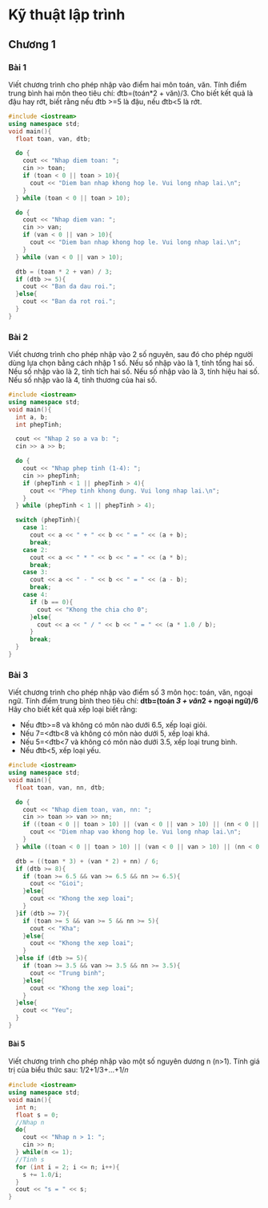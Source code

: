 # Kỹ thuật lập trình

## Chương 1

### Bài 1

Viết chương trình cho phép nhập vào điểm hai môn toán, văn. Tính điểm trung bình hai môn theo tiêu chí: đtb=(toán*2 + văn)/3. Cho biết kết quả là đậu hay rớt, biết rằng nếu đtb >=5 là đậu, nếu đtb<5 là rớt.


```cpp
#include <iostream>
using namespace std;
void main(){
  float toan, van, dtb;

  do {
    cout << "Nhap diem toan: ";
    cin >> toan;
    if (toan < 0 || toan > 10){
      cout << "Diem ban nhap khong hop le. Vui long nhap lai.\n";
    }
  } while (toan < 0 || toan > 10);

  do {
    cout << "Nhap diem van: ";
    cin >> van;
    if (van < 0 || van > 10){
      cout << "Diem ban nhap khong hop le. Vui long nhap lai.\n";
    }
  } while (van < 0 || van > 10);

  dtb = (toan * 2 + van) / 3;
  if (dtb >= 5){
    cout << "Ban da dau roi.";
  }else{
    cout << "Ban da rot roi.";
  }
}
```

### Bài 2

Viết chương trình cho phép nhập vào 2 số nguyên, sau đó cho phép người dùng lựa chọn bằng cách nhập 1 số. Nếu số nhập vào là 1, tính tổng hai số. Nếu số nhập vào là 2, tính tích hai số. Nếu số nhập vào là 3, tính hiệu hai số. Nếu số nhập vào là 4, tính thương của hai số.

```cpp
#include <iostream>
using namespace std;
void main(){
  int a, b;
  int phepTinh;

  cout << "Nhap 2 so a va b: ";
  cin >> a >> b;

  do {
    cout << "Nhap phep tinh (1-4): ";
    cin >> phepTinh;
    if (phepTinh < 1 || phepTinh > 4){
      cout << "Phep tinh khong dung. Vui long nhap lai.\n";
    }
  } while (phepTinh < 1 || phepTinh > 4);

  switch (phepTinh){
    case 1:
      cout << a << " + " << b << " = " << (a + b);
      break;
    case 2:
      cout << a << " * " << b << " = " << (a * b);
      break;
    case 3:
      cout << a << " - " << b << " = " << (a - b);
      break;
    case 4:
      if (b == 0){
        cout << "Khong the chia cho 0";
      }else{
        cout << a << " / " << b << " = " << (a * 1.0 / b);
      }
      break;
  }
}
```

### Bài 3

Viết chương trình cho phép nhập vào điểm số 3 môn học: toán, văn, ngoại ngữ. Tính điểm trung bình theo tiêu chí: **dtb=(toán *3 + văn*2 + ngoại ngữ)/6**
Hãy cho biết kết quả xếp loại biết rằng:
- Nếu đtb>=8 và không có môn nào dưới 6.5, xếp loại giỏi.
- Nếu 7=<đtb<8 và không có môn nào dưới 5, xếp loại khá.
- Nếu 5=<đtb<7 và không có môn nào dưới 3.5, xếp loại trung bình.
- Nếu đtb<5, xếp loại yếu.

```cpp
#include <iostream>
using namespace std;
void main(){
  float toan, van, nn, dtb;

  do {
    cout << "Nhap diem toan, van, nn: ";
    cin >> toan >> van >> nn;
    if ((toan < 0 || toan > 10) || (van < 0 || van > 10) || (nn < 0 || nn > 10)){
      cout << "Diem nhap vao khong hop le. Vui long nhap lai.\n";
    }
  } while ((toan < 0 || toan > 10) || (van < 0 || van > 10) || (nn < 0 || nn > 10));

  dtb = ((toan * 3) + (van * 2) + nn) / 6;
  if (dtb >= 8){
    if (toan >= 6.5 && van >= 6.5 && nn >= 6.5){
      cout << "Gioi";
    }else{
      cout << "Khong the xep loai";
    }
  }if (dtb >= 7){
    if (toan >= 5 && van >= 5 && nn >= 5){
      cout << "Kha";
    }else{
      cout << "Khong the xep loai";
    }
  }else if (dtb >= 5){
    if (toan >= 3.5 && van >= 3.5 && nn >= 3.5){
      cout << "Trung binh";
    }else{
      cout << "Khong the xep loai";
    }
  }else{
    cout << "Yeu";
  }
}
```

#### Bài 5

Viết chương trình cho phép nhập vào một số nguyên dương n (n>1). Tính giá trị của biểu thức sau:
1/2+1/3+…+1/𝑛


```cpp
#include <iostream>
using namespace std;
void main(){
  int n;
  float s = 0;
  //Nhap n
  do{
    cout << "Nhap n > 1: ";
    cin >> n;
  } while(n <= 1);
  //Tinh s
  for (int i = 2; i <= n; i++){
    s += 1.0/i;
  }
  cout << "s = " << s;
}
```
